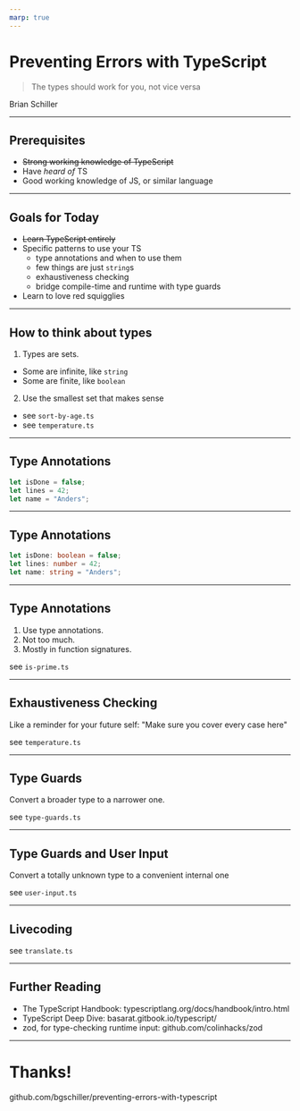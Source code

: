 ```yaml
---
marp: true
---
```


# Preventing Errors with TypeScript

> The types should work for you, not vice versa

Brian Schiller

---

## Prerequisites

* ~~Strong working knowledge of TypeScript~~
* Have _heard of_ TS
* Good working knowledge of JS, or similar language

---

## Goals for Today

* ~~Learn TypeScript entirely~~
* Specific patterns to use your TS
  - type annotations and when to use them
  - few things are just `string`s
  - exhaustiveness checking
  - bridge compile-time and runtime with type guards
* Learn to love red squigglies

---

## How to think about types

1) Types are sets.
  * Some are infinite, like `string`
  * Some are finite, like `boolean`
2) Use the smallest set that makes sense
  * see `sort-by-age.ts`
  * see `temperature.ts`

---

## Type Annotations

```js
let isDone = false;
let lines = 42;
let name = "Anders";
```

---

## Type Annotations

```ts
let isDone: boolean = false;
let lines: number = 42;
let name: string = "Anders";
```

---

## Type Annotations

1. Use type annotations.
2. Not too much.
3. Mostly in function signatures.

see `is-prime.ts`

---

## Exhaustiveness Checking

Like a reminder for your future self: "Make sure you cover every case here"

see `temperature.ts`

---

## Type Guards

Convert a broader type to a narrower one.

see `type-guards.ts`

---

## Type Guards and User Input

Convert a totally unknown type to a convenient internal one

see `user-input.ts`

---

## Livecoding

see `translate.ts`

---

## Further Reading

- The TypeScript Handbook: typescriptlang.org/docs/handbook/intro.html
- TypeScript Deep Dive: basarat.gitbook.io/typescript/
- zod, for type-checking runtime input: github.com/colinhacks/zod

---

# Thanks!

github.com/bgschiller/preventing-errors-with-typescript
